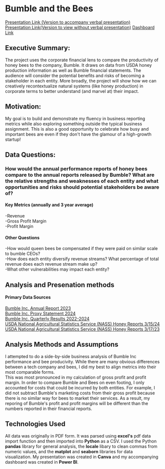 # Bumble and the Bees
[Presentation Link (Version to accompany verbal presentation)](https://www.canva.com/design/DAGZBd_bxAA/UGptKi8T_ykjJVto8Awy7A/view?utm_content=DAGZBd_bxAA&utm_campaign=designshare&utm_medium=link2&utm_source=uniquelinks&utlId=h8cede17887)  
[Presentation Link(Version to view without verbal presentation)](https://www.canva.com/design/DAGcv9-4Go8/DaRUNdiyiZIb9n0F--Wmpw/view?utm_content=DAGcv9-4Go8&utm_campaign=designshare&utm_medium=link2&utm_source=uniquelinks&utlId=h14b42ccce6)
[Dashboard Link](https://app.powerbi.com/links/w61vwZIYml?ctid=101da587-1843-4f52-8b8a-17b069c66d33&pbi_source=linkShare&bookmarkGuid=b8e85c3d-1eee-4f42-88c9-14742f2cfdd6)

## Executive Summary:
The project uses the corporate financial lens to compare the productivity of honey bees to the company, Bumble. It draws on data from USDA honey production information as well as Bumble financial statements. The audience will consider the potential benefits and risks of becoming a stakeholder in each entity. More broadly, the project will show how we can creatively recontextualize natural systems (like honey production) in corporate terms to better understand (and marvel at) their impact.

## Motivation:
My goal is to build and demonstrate my fluency in business reporting metrics while also exploring something outside the typical business assignment. This is also a good opportunity to celebrate how busy and important bees are even if they don't have the glamour of a high-growth startup!

## Data Questions:

### How would the annual performance reports of honey bees compare to the annual reports released by Bumble? What are the relative strengths and weaknesses of each entity and what opportunities and risks should potential stakeholders be aware of? 
#### Key Metrics (annually and 3 year average)
-Revenue  
-Gross Profit Margin  
-Profit Margin  
#### Other Questions
-How would queen bees be compensated if they were paid on similar scale to bumble CEOs?  
-How does each entity diversify revenue streams? What percentage of total revenue does each revenue stream make up?  
-What other vulnerabilities may impact each entity?  

## Analysis and Presenation methods
#### Primary Data Sources
[Bumble Inc. Annual Report 2023](https://s202.q4cdn.com/372973788/files/doc_financials/2023/ar/Bumble-Inc-Annual-Report-2023.pdf)  
[Bumble Inc. Proxy Statement 2024](https://s202.q4cdn.com/372973788/files/doc_financials/2024/sr/Bumble-Inc-Proxy-Statement-2024.pdf)  
[Bumble Inc. Quarterly Results 2022-2024](https://ir.bumble.com/financials/quarterly-results/default.aspx)  
[USDA  National Agricultural Statistics Service (NASS) Honey Reports 3/15/24](https://downloads.usda.library.cornell.edu/usda-esmis/files/hd76s004z/hm50wd54j/fq979h127/hony0324.pdf)  
[USDA National Agricultural Statistics Service (NASS) Honey Reports 3/17/23](https://downloads.usda.library.cornell.edu/usda-esmis/files/hd76s004z/jq086x851/qn59rh469/hony0323.pdf)  

## Analysis Methods and Assumptions
I attempted to do a side-by-side business analysis of Bumble Inc performance and bee producivity. While there are many obvious differences between a tech company and bees, I did my best to align metrics into their most comparable forms.   
This was most pronounced in my calculation of gross profit and profit margin. In order to compare Bumble and Bees on even footing, I only accounted for costs that could be incurred by both entities. For example, I did not subtract Bumble's marketing costs from their gross profit because there is no similar way for bees to market their services. As a result, my reporing of Bumble's profit and profit margins will be different than the numbers reported in their financial reports.

## Technologies Used
All data was originally in PDF form. It was parsed using **excel's** pdf data import function and then imported into **Python** as a CSV. I used the Python **pandas** library for general analysis, the **locale** libary to clean commas from numeric values, and the **matplot** and **seaborn** libraries for data visualization.
My presentation was created in **Canva** and my accompanying dashboard was created in **Power BI**.